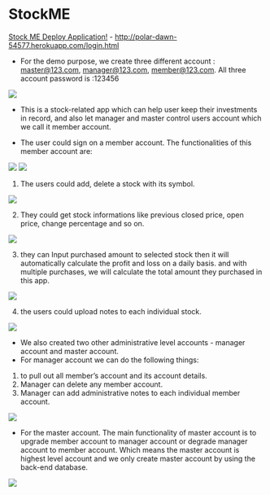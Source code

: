 # StockME
[Stock ME Deploy Application!](http://polar-dawn-54577.herokuapp.com/login.html) - http://polar-dawn-54577.herokuapp.com/login.html

* For the demo purpose, we create three different account : master@123.com, manager@123.com, member@123.com. All three account password is :123456

<img src="./demo/app.png" >

* This is a stock-related app which can help user keep their investments in record, and also let manager and master control users account which we call it member account. 

* The user could sign on a member account. The functionalities of this member account are:

<img src="./demo/loginpage.png" >
<img src="./demo/signonpage.png" >

1. The users could add, delete a stock with its symbol. 
<img src="./demo/memberpage1.png" >

2. They could get stock informations like previous closed price, open price, change percentage and so on.
<img src="./demo/memberpage2.png" >

3. they can Input purchased amount to selected stock then it will automatically calculate the profit and loss on a daily basis.  and with multiple purchases, we will calculate the total amount they purchased in this app. 
<img src="./demo/memberpage3.png" >

4. the users could upload notes to each individual stock. 
<img src="./demo/memberpage4.png" >

* We also created two other administrative level accounts - manager account and master account.
* For manager account we can do the following things:
1. to pull out all member’s account and its account details. 
2. Manager can delete any member account.
3. Manager can add administrative notes to each individual member account. 
<img src="./demo/managerpage.png" >

* For the master account. The main functionality of master account is to upgrade member account to manager account or degrade manager account to member account. Which means the master account is highest level account and we only create master account by using the back-end database. 
<img src="./demo/masterpage.png" >

